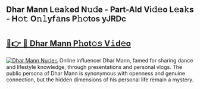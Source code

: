 ## Dhar Mann L𝚎a𝚔ed N𝚞𝚍e - Part-Ald Vi𝚍𝚎o L𝚎a𝚔s - H𝚘𝚝 O𝚗𝚕yf𝚊ns P𝚑𝚘tos yJRDc

# <h2><a href="http://kf9l7zl.oniu.top/?m=Dhar+Mann">🔗👉 🔴 Dhar Mann P𝚑ot𝚘𝚜 V𝚒d𝚎o</a></h2>

[![Dhar Mann Nu𝚍e𝚜](https://i.imgur.com/0qMVB7G.gif)](http://kf9l7zl.oniu.top/?m=Dhar+Mann)
Online influencer Dhar Mann, famed for sharing dance and lifestyle knowledge, through presentations and personal vlogs. The public persona of Dhar Mann is synonymous with openness and genuine connection, but the hidden dimensions of his personal life remain a mystery.  
